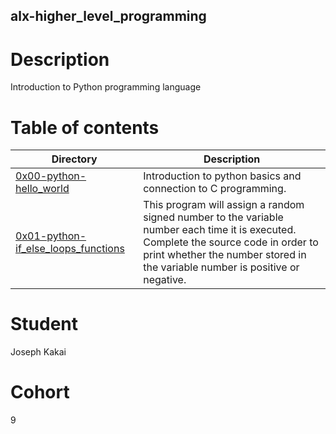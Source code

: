 ## alx-higher_level_programming

# Description
Introduction to Python programming language

# Table of contents
Directory | Description
----------|------------
[0x00-python-hello_world](./0x00-python-hello_world) | Introduction to python basics and connection to C programming.
[0x01-python-if_else_loops_functions](./0x01-python-if_else_loops_functions) | This program will assign a random signed number to the variable number each time it is executed. Complete the source code in order to print whether the number stored in the variable number is positive or negative.
# Student
Joseph Kakai
# Cohort
9
